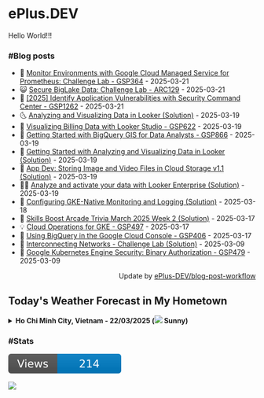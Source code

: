 # ePlus.DEV

Hello World!!!

### #Blog posts

- 🧰 [Monitor Environments with Google Cloud Managed Service for Prometheus: Challenge Lab - GSP364](https://eplus.dev/monitor-environments-with-google-cloud-managed-service-for-prometheus-challenge-lab-gsp364) - 2025-03-21 
- 😺 [Secure BigLake Data: Challenge Lab - ARC129](https://eplus.dev/secure-biglake-data-challenge-lab-arc129) - 2025-03-21 
- 🗽 [[2025] Identify Application Vulnerabilities with Security Command Center - GSP1262](https://eplus.dev/2025-identify-application-vulnerabilities-with-security-command-center-gsp1262) - 2025-03-21 
- 🌜 [Analyzing and Visualizing Data in Looker &lpar;Solution&rpar;](https://eplus.dev/analyzing-and-visualizing-data-in-looker-solution) - 2025-03-19 
- 📝 [Visualizing Billing Data with Looker Studio - GSP622](https://eplus.dev/visualizing-billing-data-with-looker-studio-gsp622) - 2025-03-19 
- 🚀 [Getting Started with BigQuery GIS for Data Analysts - GSP866](https://eplus.dev/getting-started-with-bigquery-gis-for-data-analysts-gsp866) - 2025-03-19 
- 💼 [Getting Started with Analyzing and Visualizing Data in Looker &lpar;Solution&rpar;](https://eplus.dev/getting-started-with-analyzing-and-visualizing-data-in-looker-solution) - 2025-03-19 
- 🦣 [App Dev: Storing Image and Video Files in Cloud Storage v1.1 &lpar;Solution&rpar;](https://eplus.dev/app-dev-storing-image-and-video-files-in-cloud-storage-v11-solution) - 2025-03-19 
- 👨‍🏫 [Analyze and activate your data with Looker Enterprise &lpar;Solution&rpar;](https://eplus.dev/analyze-and-activate-your-data-with-looker-enterprise-solution) - 2025-03-19 
- 🔭 [Configuring GKE-Native Monitoring and Logging &lpar;Solution&rpar;](https://eplus.dev/configuring-gke-native-monitoring-and-logging-solution) - 2025-03-18 
- 🤡 [Skills Boost Arcade Trivia March 2025 Week 2 &lpar;Solution&rpar;](https://eplus.dev/skills-boost-arcade-trivia-march-2025-week-2-solution) - 2025-03-17 
- 💡 [Cloud Operations for GKE - GSP497](https://eplus.dev/cloud-operations-for-gke-gsp497) - 2025-03-17 
- 🦣 [Using BigQuery in the Google Cloud Console - GSP406](https://eplus.dev/using-bigquery-in-the-google-cloud-console-gsp406) - 2025-03-17 
- 💪 [Interconnecting Networks - Challenge Lab &lpar;Solution&rpar;](https://eplus.dev/interconnecting-networks-challenge-lab-solution) - 2025-03-09 
- 🤡 [Google Kubernetes Engine Security: Binary Authorization - GSP479](https://eplus.dev/google-kubernetes-engine-security-binary-authorization-gsp479) - 2025-03-09 


<div align="right">
    Update by <a target="_blank" href="https://github.com/ePlus-DEV/blog-post-workflow">ePlus-DEV/blog-post-workflow</a>
</div>


## Today's Weather Forecast in My Hometown



<details>
    <summary><b>Ho Chi Minh City, Vietnam - 22/03/2025 (<img src="https://cdn.weatherapi.com/weather/64x64/day/113.png" width="25" /> Sunny)</b>
    </summary>

    
<table>
    <tr>
        <th>Hour</th>
        <td>00:00</td><td>01:00</td><td>02:00</td><td>03:00</td><td>04:00</td><td>05:00</td><td>06:00</td><td>07:00</td><td>08:00</td><td>09:00</td><td>10:00</td><td>11:00</td><td>12:00</td><td>13:00</td><td>14:00</td><td>15:00</td><td>16:00</td><td>17:00</td><td>18:00</td><td>19:00</td><td>20:00</td><td>21:00</td><td>22:00</td><td>23:00</td>
    </tr>
    <tr>
        <th>Weather</th>
        <td><img src="https://cdn.weatherapi.com/weather/64x64/night/113.png"></img></td><td><img src="https://cdn.weatherapi.com/weather/64x64/night/113.png"></img></td><td><img src="https://cdn.weatherapi.com/weather/64x64/night/113.png"></img></td><td><img src="https://cdn.weatherapi.com/weather/64x64/night/113.png"></img></td><td><img src="https://cdn.weatherapi.com/weather/64x64/night/113.png"></img></td><td><img src="https://cdn.weatherapi.com/weather/64x64/night/113.png"></img></td><td><img src="https://cdn.weatherapi.com/weather/64x64/day/113.png"></img></td><td><img src="https://cdn.weatherapi.com/weather/64x64/day/113.png"></img></td><td><img src="https://cdn.weatherapi.com/weather/64x64/day/113.png"></img></td><td><img src="https://cdn.weatherapi.com/weather/64x64/day/113.png"></img></td><td><img src="https://cdn.weatherapi.com/weather/64x64/day/113.png"></img></td><td><img src="https://cdn.weatherapi.com/weather/64x64/day/113.png"></img></td><td><img src="https://cdn.weatherapi.com/weather/64x64/day/113.png"></img></td><td><img src="https://cdn.weatherapi.com/weather/64x64/day/113.png"></img></td><td><img src="https://cdn.weatherapi.com/weather/64x64/day/116.png"></img></td><td><img src="https://cdn.weatherapi.com/weather/64x64/day/113.png"></img></td><td><img src="https://cdn.weatherapi.com/weather/64x64/day/113.png"></img></td><td><img src="https://cdn.weatherapi.com/weather/64x64/day/113.png"></img></td><td><img src="https://cdn.weatherapi.com/weather/64x64/day/113.png"></img></td><td><img src="https://cdn.weatherapi.com/weather/64x64/night/113.png"></img></td><td><img src="https://cdn.weatherapi.com/weather/64x64/night/113.png"></img></td><td><img src="https://cdn.weatherapi.com/weather/64x64/night/113.png"></img></td><td><img src="https://cdn.weatherapi.com/weather/64x64/night/113.png"></img></td><td><img src="https://cdn.weatherapi.com/weather/64x64/night/113.png"></img></td>
    </tr>
    <tr>
        <th>Condition</th>
        <td width="200px">Clear </td><td width="200px">Clear </td><td width="200px">Clear </td><td width="200px">Clear </td><td width="200px">Clear </td><td width="200px">Clear </td><td width="200px">Sunny</td><td width="200px">Sunny</td><td width="200px">Sunny</td><td width="200px">Sunny</td><td width="200px">Sunny</td><td width="200px">Sunny</td><td width="200px">Sunny</td><td width="200px">Sunny</td><td width="200px">Partly Cloudy </td><td width="200px">Sunny</td><td width="200px">Sunny</td><td width="200px">Sunny</td><td width="200px">Sunny</td><td width="200px">Clear </td><td width="200px">Clear </td><td width="200px">Clear </td><td width="200px">Clear </td><td width="200px">Clear </td>
    </tr>
    <tr>
        <th>Temperature</th>
        <td>26.5 °C</td><td>26.3 °C</td><td>26.2 °C</td><td>26 °C</td><td>25.7 °C</td><td>25.3 °C</td><td>25 °C</td><td>26.1 °C</td><td>27.6 °C</td><td>29.1 °C</td><td>31.2 °C</td><td>33.5 °C</td><td>35 °C</td><td>36 °C</td><td>36.1 °C</td><td>35.3 °C</td><td>34.5 °C</td><td>33 °C</td><td>30.3 °C</td><td>28.6 °C</td><td>27.7 °C</td><td>27.4 °C</td><td>26.9 °C</td><td>26.8 °C</td>
    </tr>
    <tr>
        <th>Wind</th>
        <td>5.4 kph</td><td>2.5 kph</td><td>3.6 kph</td><td>5.8 kph</td><td>7.6 kph</td><td>7.6 kph</td><td>8.6 kph</td><td>10.1 kph</td><td>9.7 kph</td><td>10.1 kph</td><td>6.8 kph</td><td>4.7 kph</td><td>2.9 kph</td><td>2.2 kph</td><td>6.1 kph</td><td>15.1 kph</td><td>18.4 kph</td><td>20.2 kph</td><td>22.7 kph</td><td>20.9 kph</td><td>20.2 kph</td><td>21.2 kph</td><td>20.2 kph</td><td>15.5 kph</td>
    </tr>
</table>


<div align="right">
    Updated at: 2025-03-22T08:21:51Z - by <a target="_blank"
        href="https://github.com/ePlus-DEV/weather-forecast">ePlus-DEV/weather-forecast</a>
</div>
</details>


### #Stats

[![Image of counter](https://github.com/ePlus-DEV/view-counter/blob/main/svg/685088620/badge.svg)](https://github.com/ePlus-DEV/view-counter/blob/main/readme/685088620/week.md)

![](https://komarev.com/ghpvc/?username=ePlus-DEV&style=for-the-badge)
